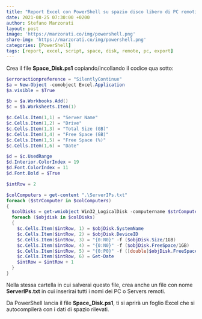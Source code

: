 ```yaml
---
title: "Report Excel con PowerShell su spazio disco libero di PC remoti"
date: 2021-08-25 07:30:00 +0200
author: Stefano Marzorati
layout: post
image: 'https://marzorati.co/img/powershell.png'
share-img: 'https://marzorati.co/img/powershell.png'
categories: [PowerShell]
tags: [report, excel, script, space, disk, remote, pc, export]
---
```

Crea il file **Space_Disk.ps1** copiando/incollando il codice qua sotto:   

~~~powershell
$erroractionpreference = "SilentlyContinue" 
$a = New-Object -comobject Excel.Application 
$a.visible = $True  

$b = $a.Workbooks.Add() 
$c = $b.Worksheets.Item(1) 

$c.Cells.Item(1,1) = "Server Name" 
$c.Cells.Item(1,2) = "Drive" 
$c.Cells.Item(1,3) = "Total Size (GB)" 
$c.Cells.Item(1,4) = "Free Space (GB)" 
$c.Cells.Item(1,5) = "Free Space (%)"
$c.Cells.Item(1,6) = "Date" 

$d = $c.UsedRange 
$d.Interior.ColorIndex = 19 
$d.Font.ColorIndex = 11 
$d.Font.Bold = $True 

$intRow = 2 

$colComputers = get-content ".\ServerIPs.txt" 
foreach ($strComputer in $colComputers) 
{ 
  $colDisks = get-wmiobject Win32_LogicalDisk -computername $strComputer -Filter "DriveType = 3"  
  foreach ($objdisk in $colDisks) 
  { 
    $c.Cells.Item($intRow, 1) = $objDisk.SystemName 
    $c.Cells.Item($intRow, 2) = $objDisk.DeviceID 
    $c.Cells.Item($intRow, 3) = "{0:N0}" -f ($objDisk.Size/1GB) 
    $c.Cells.Item($intRow, 4) = "{0:N0}" -f ($objDisk.FreeSpace/1GB) 
    $c.Cells.Item($intRow, 5) = "{0:P0}" -f ([double]$objDisk.FreeSpace/[double]$objDisk.Size) 
    $c.Cells.Item($intRow, 6) = Get-Date
    $intRow = $intRow + 1 
  } 
}
~~~

Nella stessa cartella in cui salverai questo file, crea anche un file con nome **ServerIPs.txt** in cui inserirai tutti i nomi dei PC o Servers remoti.   

Da PowerShell lancia il file **Space_Disk.ps1**, ti si aprirà un foglio Excel che si autocompilerà con i dati di spazio rilevati.